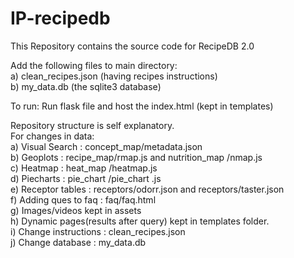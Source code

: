 # IP-recipedb
This Repository contains the source code for RecipeDB 2.0  

Add the following files to main directory:  
 a) clean_recipes.json (having recipes instructions)  
 b) my_data.db (the sqlite3 database)  

To run: Run flask file and host the index.html (kept in templates)  

Repository structure is self explanatory.  
For changes in data:  
 a) Visual Search : concept_map/metadata.json  
 b) Geoplots : recipe_map/rmap.js and nutrition_map /nmap.js  
 c) Heatmap : heat_map /heatmap.js  
 d) Piecharts :  pie_chart /pie_chart .js  
 e) Receptor tables : receptors/odorr.json and receptors/taster.json  
 f) Adding ques to faq : faq/faq.html  
 g) Images/videos kept in assets  
 h) Dynamic pages(results after query) kept in templates folder.  
 i) Change instructions : clean_recipes.json   
 j) Change database : my_data.db  
